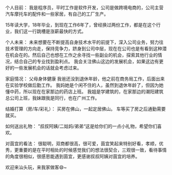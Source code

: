 个人目前：
我是程序员，平时工作是软件开发，公司是做跨境电商的，公司主营汽车摩托车的配件和一些家居，有自己的工厂生产。

15年读大学，18年毕业，到现在工作6年了，曾经换过两份工作，都是在这个行业，我们这一行跳槽是涨薪最快的方式。

个人未来：
未来想要在不断提高自身技术水平的前提下，深入公司业务，努力往技术管理的方向走，保持竞争力，跻身到公司中层，现在在公司也是有看到这种潜在机会在的。然后自己也想在工作之余寻找一些副业的机会，探索其他行业的情况，结合自己的专业找到盈利点。
我会关注佛山这边的发展机会，如果这边有更好的一些发展机会的话就会考虑过来。


家庭情况：
父母身体健康
我爸还没到退休年龄，他之前在商务局工作，后面出来在实验学校做后勤工作。
我妈她是个闲不住的人，虽然到退休年龄了，但因为她懂中药，所以现在在家那边的药店上班。
我姐是学建筑的，在家那边的潮阳建筑总公司上班，我妹跟我是同行，也在广州工作。

结婚打算（房/车/彩礼）：
买房在佛山，一起定居佛山。
车等买了房之后通勤需要就买。


如何送出礼物：
”叔叔阿姨/二姑妈/弟弟“这是给你们的一点小礼物，希望你们喜欢。

对茵宜的看法：
很聪明，双商都很高，很可爱，茵宜笑起来特别好看，孝顺，优秀，更重要的是在平时相处的时候感觉我们的想法很契合，三观很一致，看待事情的角度很相似，很感恩能遇到茵宜，更感谢叔叔阿姨对茵宜的培养。

欢迎来汕头玩，来我家做客😄~